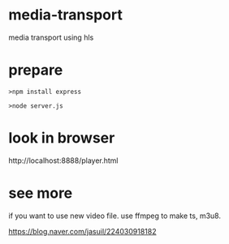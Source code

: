 # media-transport
media transport using hls

# prepare

`>npm install express`

`>node server.js`

# look in browser

http://localhost:8888/player.html


# see more
if you want to use new video file.
use ffmpeg to make ts, m3u8.

https://blog.naver.com/jasuil/224030918182
